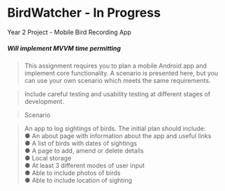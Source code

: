 # BirdWatcher - In Progress
Year 2 Project - Mobile Bird Recording App<br>
##### **Will implement MVVM time permitting** <br>

> This assignment requires you to plan a mobile Android app and implement core functionality.
> A scenario is presented here, but you can use your own scenario which meets the same requirements.

> Include careful testing and usability testing at different stages of development.

> Scenario

> An app to log sightings of birds.  The initial plan should include:<br>
> ●	An about page with information about the app and useful links<br>
> ●	A list of birds with dates of sightings<br>
> ●	A page to add, amend or delete details<br>
> ●	Local storage<br>
> ●	At least 3 different modes of user input<br>
> ●	Able to include photos of birds<br>
> ●	Able to include location of sighting<br>
